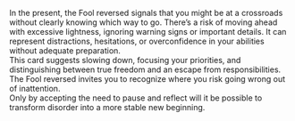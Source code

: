 In the present, the Fool reversed signals that you might be at a crossroads without clearly knowing which way to go. There’s a risk of moving ahead with excessive lightness, ignoring warning signs or important details. It can represent distractions, hesitations, or overconfidence in your abilities without adequate preparation.  
This card suggests slowing down, focusing your priorities, and distinguishing between true freedom and an escape from responsibilities. The Fool reversed invites you to recognize where you risk going wrong out of inattention.  
Only by accepting the need to pause and reflect will it be possible to transform disorder into a more stable new beginning.
